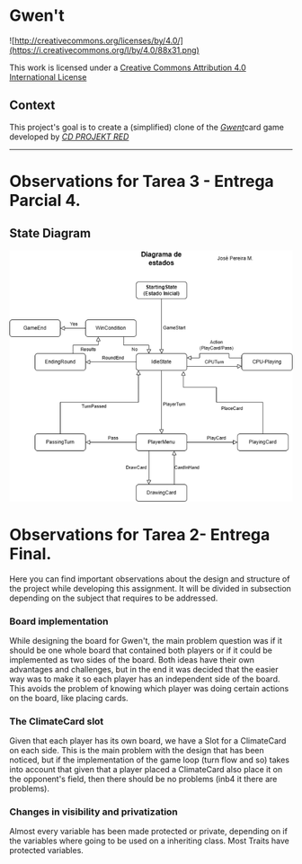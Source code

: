# Gwen't

![http://creativecommons.org/licenses/by/4.0/](https://i.creativecommons.org/l/by/4.0/88x31.png)

This work is licensed under a
[Creative Commons Attribution 4.0 International License](http://creativecommons.org/licenses/by/4.0/)

Context
-------

This project's goal is to create a (simplified) clone of the
[_Gwent_](https://www.playgwent.com/en)card game developed by [_CD PROJEKT RED_](https://cdprojektred.com/en/)

---
# Observations for Tarea 3 - Entrega Parcial 4.

## State Diagram

![Diagrama de estados](docs/state-diagram-v2.png)


# Observations for Tarea 2- Entrega Final.

Here you can find important observations about the design and structure of the project while developing
this assignment. It will be divided in subsection depending on the subject that requires to be addressed.

### Board implementation

While designing the board for Gwen't, the main problem question was if it should be one whole board that
contained both players or if it could be implemented as two sides of the board. Both ideas have their own
advantages and challenges, but in the end it was decided that the easier way was to make it so each player
has an independent side of the board. This avoids the problem of knowing which player was doing certain actions
on the board, like placing cards.

### The ClimateCard slot

Given that each player has its own board, we have a Slot for a ClimateCard on each side. This is the main
problem with the design that has been noticed, but if the implementation of the game loop (turn flow and so)
takes into account that given that a player placed a ClimateCard also place it on the opponent's field, then
there should be no problems (inb4 it there are problems).


### Changes in visibility and privatization

Almost every variable has been made protected or private, depending on if the variables where going
to be used on a inheriting class. Most Traits have protected variables.



